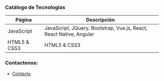 ### Catálogo de Tecnologías



| Página                  | Descripción                                    | 
| ----------------------- | ---------------------------------------------- | 
| JavaScript              | JavaScript, JQuery, Bootstrap, Vue.js, React, React Native, Angular |
| HTML5 & CSS3            | HTML5 & CSS3                                   |


### Contactenos:
- [Contacto](Contactenos.md)
